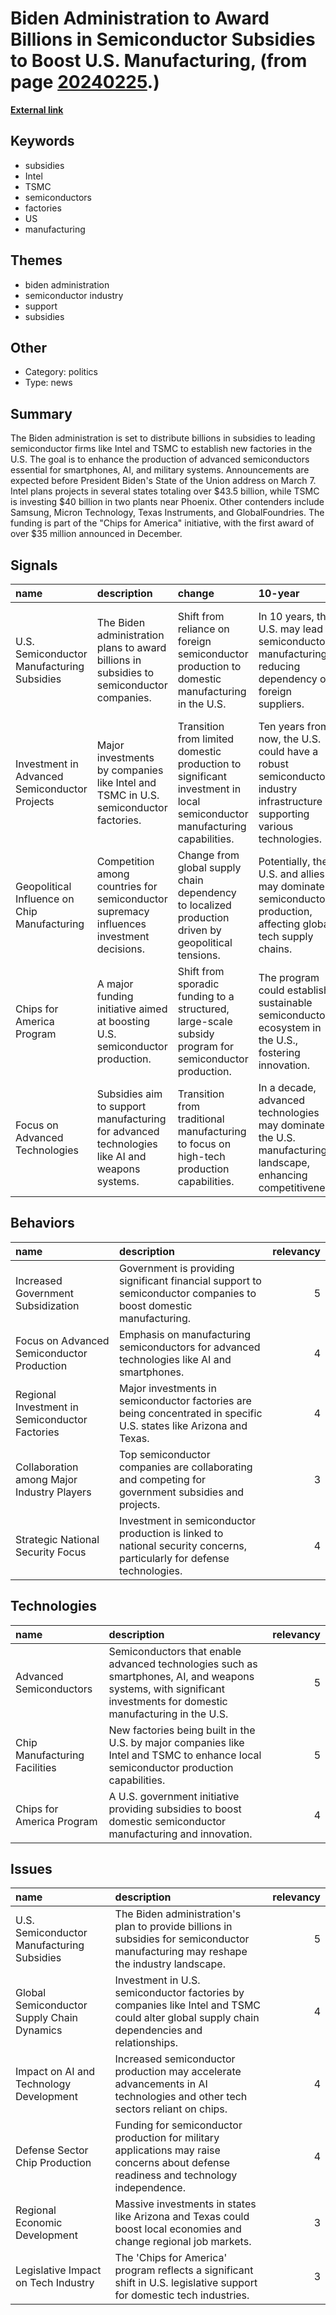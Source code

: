 # __Biden Administration to Award Billions in Semiconductor Subsidies to Boost U.S. Manufacturing__, (from page [20240225](https://kghosh.substack.com/p/20240225).)

__[External link](https://www.cnbc.com/2024/01/27/us-to-reportedly-announce-billions-of-dollars-in-subsidies-for-advanced-chips.html)__



## Keywords

* subsidies
* Intel
* TSMC
* semiconductors
* factories
* US
* manufacturing

## Themes

* biden administration
* semiconductor industry
* support
* subsidies

## Other

* Category: politics
* Type: news

## Summary

The Biden administration is set to distribute billions in subsidies to leading semiconductor firms like Intel and TSMC to establish new factories in the U.S. The goal is to enhance the production of advanced semiconductors essential for smartphones, AI, and military systems. Announcements are expected before President Biden's State of the Union address on March 7. Intel plans projects in several states totaling over $43.5 billion, while TSMC is investing $40 billion in two plants near Phoenix. Other contenders include Samsung, Micron Technology, Texas Instruments, and GlobalFoundries. The funding is part of the "Chips for America" initiative, with the first award of over $35 million announced in December.

## Signals

| name                                          | description                                                                                   | change                                                                                                                   | 10-year                                                                                                                 | driving-force                                                                                        |   relevancy |
|:----------------------------------------------|:----------------------------------------------------------------------------------------------|:-------------------------------------------------------------------------------------------------------------------------|:------------------------------------------------------------------------------------------------------------------------|:-----------------------------------------------------------------------------------------------------|------------:|
| U.S. Semiconductor Manufacturing Subsidies    | The Biden administration plans to award billions in subsidies to semiconductor companies.     | Shift from reliance on foreign semiconductor production to domestic manufacturing in the U.S.                            | In 10 years, the U.S. may lead in semiconductor manufacturing, reducing dependency on foreign suppliers.                | Motivation to enhance national security and technological independence in semiconductor production.  |           4 |
| Investment in Advanced Semiconductor Projects | Major investments by companies like Intel and TSMC in U.S. semiconductor factories.           | Transition from limited domestic production to significant investment in local semiconductor manufacturing capabilities. | Ten years from now, the U.S. could have a robust semiconductor industry infrastructure supporting various technologies. | Increased demand for semiconductors in AI, smartphones, and military applications drives investment. |           5 |
| Geopolitical Influence on Chip Manufacturing  | Competition among countries for semiconductor supremacy influences investment decisions.      | Change from global supply chain dependency to localized production driven by geopolitical tensions.                      | Potentially, the U.S. and allies may dominate semiconductor production, affecting global tech supply chains.            | Geopolitical tensions and the need for self-sufficiency in critical technology sectors.              |           4 |
| Chips for America Program                     | A major funding initiative aimed at boosting U.S. semiconductor production.                   | Shift from sporadic funding to a structured, large-scale subsidy program for semiconductor production.                   | The program could establish a sustainable semiconductor ecosystem in the U.S., fostering innovation.                    | Government recognition of semiconductor production as vital for economic and national security.      |           5 |
| Focus on Advanced Technologies                | Subsidies aim to support manufacturing for advanced technologies like AI and weapons systems. | Transition from traditional manufacturing to focus on high-tech production capabilities.                                 | In a decade, advanced technologies may dominate the U.S. manufacturing landscape, enhancing competitiveness.            | The accelerating pace of technological advancement necessitates a robust semiconductor ecosystem.    |           4 |

## Behaviors

| name                                           | description                                                                                                            |   relevancy |
|:-----------------------------------------------|:-----------------------------------------------------------------------------------------------------------------------|------------:|
| Increased Government Subsidization             | Government is providing significant financial support to semiconductor companies to boost domestic manufacturing.      |           5 |
| Focus on Advanced Semiconductor Production     | Emphasis on manufacturing semiconductors for advanced technologies like AI and smartphones.                            |           4 |
| Regional Investment in Semiconductor Factories | Major investments in semiconductor factories are being concentrated in specific U.S. states like Arizona and Texas.    |           4 |
| Collaboration among Major Industry Players     | Top semiconductor companies are collaborating and competing for government subsidies and projects.                     |           3 |
| Strategic National Security Focus              | Investment in semiconductor production is linked to national security concerns, particularly for defense technologies. |           4 |

## Technologies

| name                          | description                                                                                                                                                        |   relevancy |
|:------------------------------|:-------------------------------------------------------------------------------------------------------------------------------------------------------------------|------------:|
| Advanced Semiconductors       | Semiconductors that enable advanced technologies such as smartphones, AI, and weapons systems, with significant investments for domestic manufacturing in the U.S. |           5 |
| Chip Manufacturing Facilities | New factories being built in the U.S. by major companies like Intel and TSMC to enhance local semiconductor production capabilities.                               |           5 |
| Chips for America Program     | A U.S. government initiative providing subsidies to boost domestic semiconductor manufacturing and innovation.                                                     |           4 |

## Issues

| name                                       | description                                                                                                                                 |   relevancy |
|:-------------------------------------------|:--------------------------------------------------------------------------------------------------------------------------------------------|------------:|
| U.S. Semiconductor Manufacturing Subsidies | The Biden administration's plan to provide billions in subsidies for semiconductor manufacturing may reshape the industry landscape.        |           5 |
| Global Semiconductor Supply Chain Dynamics | Investment in U.S. semiconductor factories by companies like Intel and TSMC could alter global supply chain dependencies and relationships. |           4 |
| Impact on AI and Technology Development    | Increased semiconductor production may accelerate advancements in AI technologies and other tech sectors reliant on chips.                  |           4 |
| Defense Sector Chip Production             | Funding for semiconductor production for military applications may raise concerns about defense readiness and technology independence.      |           4 |
| Regional Economic Development              | Massive investments in states like Arizona and Texas could boost local economies and change regional job markets.                           |           3 |
| Legislative Impact on Tech Industry        | The 'Chips for America' program reflects a significant shift in U.S. legislative support for domestic tech industries.                      |           3 |